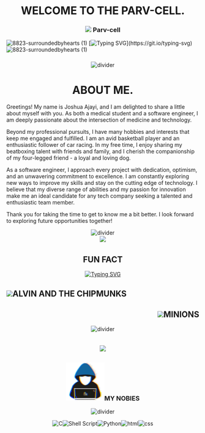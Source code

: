 <h1 align="center">
  WELCOME TO THE PARV-CELL.
</h1>
<h3 align="center"><img src="https://github.com/naruhitokaide/naruhitokaide/blob/main/code.gif" height="20"/> Parv-cell</h3>

![8823-surroundedbyhearts (1)](https://user-images.githubusercontent.com/122843056/222825850-75f1bba2-98ba-4c76-8b26-8469d5ffe47b.gif)
[![Typing SVG](https://readme-typing-svg.herokuapp.com?font=Monalisa&weight=800&duration=4901&pause=803&color=1FCEF7&width=435&lines=Welcome+to+the+Parvixome+Parv-cell.;I+am+Joshua+Ajayi.;I+am+a+medical+student.;I+am+a+software+engineer.;I+love+playing+basketball.;I+love+Beatboxing.;I+love+car+racing.;I+am+sociable.;I+love+new+experiences.;I+am+optimistic.;I+am+creative.;I+am+dedicated+to+tech+and+medicine.;Let's+crack+a+joke+and+break+a+yoke.;Why+do+programmers+love+dark+mode+%3F;Because+light+attracts+bugs+!!;Thank+you.;Immerse+in+the+PARVIXOME.;Join+the+PARVNOBIES.)](https://git.io/typing-svg)
![8823-surroundedbyhearts (1)](https://user-images.githubusercontent.com/122843056/222825850-75f1bba2-98ba-4c76-8b26-8469d5ffe47b.gif)
<h3 align="center">
  
</h3>

<div align="center">
  <img src="https://github.com/naruhitokaide/naruhitokaide/blob/main/divider1.png" alt="divider"/>
</div> 

<h1 align="center">
  ABOUT ME.
</h1>
<p>
  Greetings! My name is Joshua Ajayi, and I am delighted to share a little about myself with you. As both a medical student and a software engineer, I am deeply passionate about the intersection of medicine and technology.

Beyond my professional pursuits, I have many hobbies and interests that keep me engaged and fulfilled. I am an avid basketball player and an enthusiastic follower of car racing. In my free time, I enjoy sharing my beatboxing talent with friends and family, and I cherish the companionship of my four-legged friend - a loyal and loving dog.

As a software engineer, I approach every project with dedication, optimism, and an unwavering commitment to excellence. I am constantly exploring new ways to improve my skills and stay on the cutting edge of technology. I believe that my diverse range of abilities and my passion for innovation make me an ideal candidate for any tech company seeking a talented and enthusiastic team member.

Thank you for taking the time to get to know me a bit better. I look forward to exploring future opportunities together!
  </p>
  
  <div align="center">
  <img src="https://github.com/naruhitokaide/naruhitokaide/blob/main/divider1.png" alt="divider"/>
</div>

<div id="header" align="center">
  <img src="https://media.giphy.com/media/HwBlFQZFcAoUcPHZdX/giphy.gif" width="100"/>
</div>
<div align="center">
<h2> FUN FACT </h2>

[![Typing SVG](https://readme-typing-svg.herokuapp.com?font=Fira+Code&weight=900&size=19&pause=1000&color=F70000&width=435&lines=BIG+FAN+OF+ALVIN+AND+THE+CHIPMUNKS;BIG+FAN+OF+THE+MINIONS)](https://git.io/typing-svg)
<h2 align="left"><img src="https://user-images.githubusercontent.com/122843056/223071151-4c25b500-d3cf-40cc-925e-c784fb048673.png" height="100"/>ALVIN AND THE CHIPMUNKS</h2>

<h2 align="right"><img src="https://user-images.githubusercontent.com/122843056/223104043-a75b990a-2922-4aff-baed-3df0502a48b9.png" height="100"/>MINIONS </h2>

<div align="center">
  <img src="https://github.com/naruhitokaide/naruhitokaide/blob/main/divider1.png" alt="divider"/>
</div>

<h2 align="center"><img src="https://user-images.githubusercontent.com/122843056/222992067-f3d05bc4-769e-412b-9be1-00fa7356e74b.gif" height="300"/></h2>

<h3 align="center"><img src="https://github.com/0xAbdulKhalid/0xAbdulKhalid/raw/main/assets/mdImages/about_me.gif" height="100"/>MY NOBIES</h3>

<div align="center">
  <img src="https://github.com/naruhitokaide/naruhitokaide/blob/main/divider1.png" alt="divider"/>
</div>

![C](https://img.shields.io/badge/c-%2300599C.svg?style=for-the-badge&logo=c&logoColor=white)![Shell Script](https://img.shields.io/badge/shell_script-%23121011.svg?style=for-the-badge&logo=gnu-bash&logoColor=white)![Python](https://img.shields.io/badge/python-3670A0?style=for-the-badge&logo=python&logoColor=ffdd54)![html](https://img.shields.io/badge/html-3670A0?style=for-the-badge&logo=html&logoColor=ffdd54)![css](https://img.shields.io/badge/css-3670A0?style=for-the-badge&logo=css&logoColor=ffdd54)

